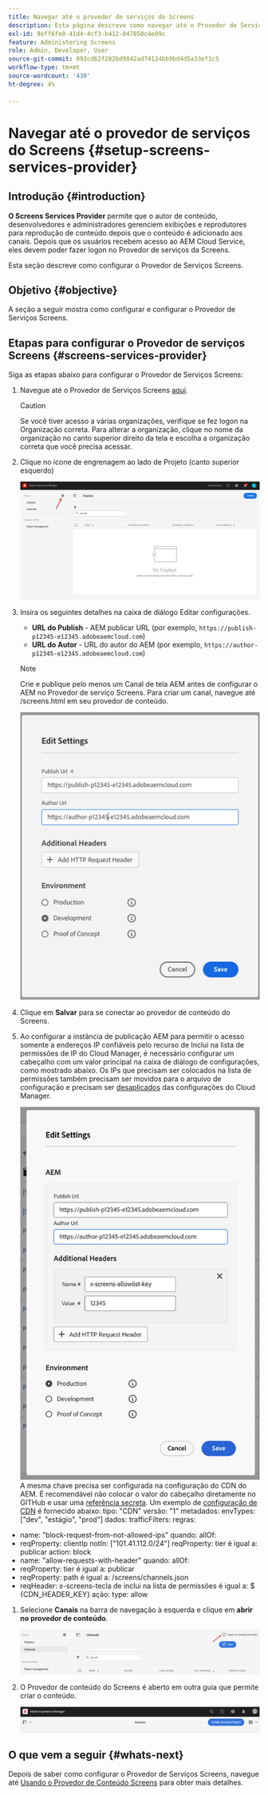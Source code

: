 ```yaml
---
title: Navegar até o provedor de serviços do Screens
description: Esta página descreve como navegar até o Provedor de Serviços Screens.
exl-id: 9eff6fe8-41d4-4cf3-b412-847850c4e09c
feature: Administering Screens
role: Admin, Developer, User
source-git-commit: 093cd62f282bd9842ad74124bb9bd4d5a33ef1c5
workflow-type: tm+mt
source-wordcount: '430'
ht-degree: 4%

---
```


# Navegar até o provedor de serviços do Screens {#setup-screens-services-provider}

## Introdução {#introduction}

**O Screens Services Provider** permite que o autor de conteúdo, desenvolvedores e administradores gerenciem exibições e reprodutores para reprodução de conteúdo depois que o conteúdo é adicionado aos canais. Depois que os usuários recebem acesso ao AEM Cloud Service, eles devem poder fazer logon no Provedor de serviços da Screens.

Esta seção descreve como configurar o Provedor de Serviços Screens.


## Objetivo {#objective}

A seção a seguir mostra como configurar e configurar o Provedor de Serviços Screens.

## Etapas para configurar o Provedor de serviços Screens {#screens-services-provider}

Siga as etapas abaixo para configurar o Provedor de Serviços Screens:

1. Navegue até o Provedor de Serviços Screens [aqui](https://experience.adobe.com/screens).

   >[!CAUTION]
   >Se você tiver acesso a várias organizações, verifique se fez logon na Organização correta. Para alterar a organização, clique no nome da organização no canto superior direito da tela e escolha a organização correta que você precisa acessar.

1. Clique no ícone de engrenagem ao lado de Projeto (canto superior esquerdo)

   ![imagem](/help/screens-cloud/assets/configure/configure-screens0.png)

1. Insira os seguintes detalhes na caixa de diálogo Editar configurações.
   * **URL do Publish** - AEM publicar URL (por exemplo, `https://publish-p12345-e12345.adobeaemcloud.com`)
   * **URL do Autor** - URL do autor do AEM (por exemplo, `https://author-p12345-e12345.adobeaemcloud.com`)

   >[!NOTE]
   >Crie e publique pelo menos um Canal de tela AEM antes de configurar o AEM no Provedor de serviço Screens. Para criar um canal, navegue até /screens.html em seu provedor de conteúdo.

   ![imagem](/help/screens-cloud/assets/configure/configure-screens4.png)

1. Clique em **Salvar** para se conectar ao provedor de conteúdo do Screens.

1. Ao configurar a instância de publicação AEM para permitir o acesso somente a endereços IP confiáveis pelo recurso de Inclui na lista de permissões de IP do Cloud Manager, é necessário configurar um cabeçalho com um valor principal na caixa de diálogo de configurações, como mostrado abaixo.
Os IPs que precisam ser colocados na lista de permissões também precisam ser movidos para o arquivo de configuração e precisam ser [desaplicados](https://experienceleague.adobe.com/en/docs/experience-manager-cloud-service/content/implementing/using-cloud-manager/ip-allow-lists/apply-allow-list) das configurações do Cloud Manager.

   ![imagem](/help/screens-cloud/assets/configure/configure-screens20.png)
A mesma chave precisa ser configurada na configuração do CDN do AEM.  É recomendável não colocar o valor do cabeçalho diretamente no GITHub e usar uma [referência secreta](https://experienceleague.adobe.com/en/docs/experience-manager-cloud-service/content/implementing/content-delivery/cdn-credentials-authentication#rotating-secrets).
Um exemplo de [configuração de CDN](https://experienceleague.adobe.com/en/docs/experience-manager-cloud-service/content/security/traffic-filter-rules-including-waf) é fornecido abaixo:
tipo: &quot;CDN&quot;
versão: &quot;1&quot;
metadados:
envTypes: [&quot;dev&quot;, &quot;estágio&quot;, &quot;prod&quot;]
dados:
trafficFilters:
regras:
- name: &quot;block-request-from-not-allowed-ips&quot;
quando:
allOf:
- reqProperty: clientIp
notIn: [&quot;101.41.112.0/24&quot;]
reqProperty: tier
é igual a: publicar
action: block
- name: &quot;allow-requests-with-header&quot;
quando:
allOf:
- reqProperty: tier
é igual a: publicar
- reqProperty: path
é igual a: /screens/channels.json
- reqHeader: x-screens-tecla de inclui na lista de permissões
é igual a: $\
   {CDN_HEADER_KEY}
ação:
type: allow

1. Selecione **Canais** na barra de navegação à esquerda e clique em **abrir no provedor de conteúdo**.

   ![imagem](/help/screens-cloud/assets/configure/configure-screens1.png)

1. O Provedor de conteúdo do Screens é aberto em outra guia que permite criar o conteúdo.

   ![imagem](/help/screens-cloud/assets/configure/configure-screens2.png)





## O que vem a seguir {#whats-next}

Depois de saber como configurar o Provedor de Serviços Screens, navegue até [Usando o Provedor de Conteúdo Screens](https://experienceleague.adobe.com/docs/experience-manager-cloud-service/content/screens-as-cloud-service/configure-screens-cloud/using-screens-content-provider.html#screens-content-provider) para obter mais detalhes.
